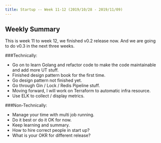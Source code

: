 ```yaml
---
title: Startup -- Week 11-12 (2019/10/28 - 2019/11/09)
---
```

## Weekly Summary

This is week 11 to week 12,  we finished v0.2 release now. And we are going to do v0.3 in the next three weeks.




###Technically:

- Go on to learn Golang and refactor code to make the code maintainable and add more UT stuff.
- Finished design pattern book for the first time.
- Go design pattern not finished yet.
- Go through Gin / Lock / Redis Pipeline stuff.
- Moving forward, I will work on Terraform to automatic infra resource.
- Use ELK to collect / display metrics.



###Non-Technically:

- Manage your time with multi job running.
- Do it best or do it OK for now.
- Keep learning and summary.
- How to hire correct people in start up? 
- What is your OKR for different release?
